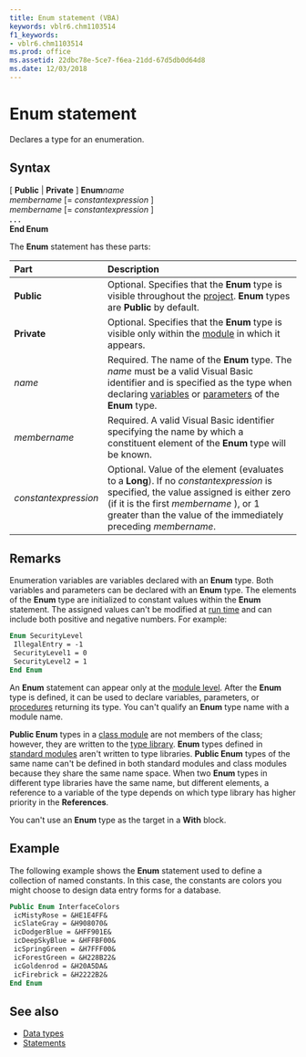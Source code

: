```yaml
---
title: Enum statement (VBA)
keywords: vblr6.chm1103514
f1_keywords:
- vblr6.chm1103514
ms.prod: office
ms.assetid: 22dbc78e-5ce7-f6ea-21dd-67d5db0d64d8
ms.date: 12/03/2018
---
```



# Enum statement

Declares a type for an enumeration.

## Syntax

[ **Public** | **Private** ] **Enum**_name_ <br/>
_membername_ [= _constantexpression_ ] <br/>
_membername_ [= _constantexpression_ ] <br/>
**. . .** <br/>
**End Enum**

The **Enum** statement has these parts:

|Part|Description|
|:-----|:-----|
|**Public**|Optional. Specifies that the **Enum** type is visible throughout the [project](../../Glossary/vbe-glossary.md#project). **Enum** types are **Public** by default.|
|**Private**|Optional. Specifies that the **Enum** type is visible only within the [module](../../Glossary/vbe-glossary.md#module) in which it appears.|
| _name_|Required. The name of the **Enum** type. The _name_ must be a valid Visual Basic identifier and is specified as the type when declaring [variables](../../Glossary/vbe-glossary.md#variable) or [parameters](../../Glossary/vbe-glossary.md#parameter) of the **Enum** type.|
| _membername_|Required. A valid Visual Basic identifier specifying the name by which a constituent element of the **Enum** type will be known.|
| _constantexpression_|Optional. Value of the element (evaluates to a **Long**). If no _constantexpression_ is specified, the value assigned is either zero (if it is the first _membername_ ), or 1 greater than the value of the immediately preceding _membername_.|

## Remarks

Enumeration variables are variables declared with an **Enum** type. Both variables and parameters can be declared with an **Enum** type. The elements of the **Enum** type are initialized to constant values within the **Enum** statement. The assigned values can't be modified at [run time](../../Glossary/vbe-glossary.md#run-time) and can include both positive and negative numbers. For example:

```vb
Enum SecurityLevel 
 IllegalEntry = -1 
 SecurityLevel1 = 0 
 SecurityLevel2 = 1 
End Enum 

```

An **Enum** statement can appear only at the [module level](../../Glossary/vbe-glossary.md#module-level). After the **Enum** type is defined, it can be used to declare variables, parameters, or [procedures](../../Glossary/vbe-glossary.md#procedure) returning its type. You can't qualify an **Enum** type name with a module name.

**Public Enum** types in a [class module](../../Glossary/vbe-glossary.md#class-module) are not members of the class; however, they are written to the [type library](../../Glossary/vbe-glossary.md#type-library). **Enum** types defined in [standard modules](../../Glossary/vbe-glossary.md#standard-module) aren't written to type libraries. **Public Enum** types of the same name can't be defined in both standard modules and class modules because they share the same name space. When two **Enum** types in different type libraries have the same name, but different elements, a reference to a variable of the type depends on which type library has higher priority in the **References**.

You can't use an **Enum** type as the target in a **With** block.

## Example

The following example shows the **Enum** statement used to define a collection of named constants. In this case, the constants are colors you might choose to design data entry forms for a database.


```vb
Public Enum InterfaceColors 
 icMistyRose = &HE1E4FF& 
 icSlateGray = &H908070& 
 icDodgerBlue = &HFF901E& 
 icDeepSkyBlue = &HFFBF00& 
 icSpringGreen = &H7FFF00& 
 icForestGreen = &H228B22& 
 icGoldenrod = &H20A5DA& 
 icFirebrick = &H2222B2& 
End Enum
```

## See also

- [Data types](data-type-summary.md)
- [Statements](../statements.md)